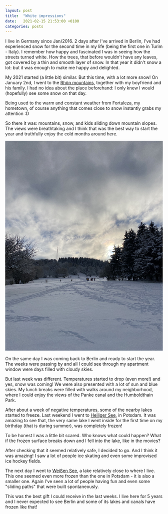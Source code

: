 ```yaml
---
layout: post
title:  "White impressions"
date:   2021-02-15 21:53:00 +0100
categories: posts
---
```


I live in Germany since Jan/2016. 2 days after I've arrived in Berlin, I've had experienced snow for the second time in my life (being the first one in Turim - Italy). I remember how happy and fascinated I was in seeing how the streets turned white. How the trees, that before wouldn't have any leaves, got covered by a thin and smooth layer of snow. In that year it didn't snow a lot: but it was enough to make me happy and delighted.

My 2021 started (a little bit) similar. But this time, with a lot more snow!
On January 2nd, I went to the [Rhön mountains](https://en.wikipedia.org/wiki/Rh%C3%B6n_Mountains), together with my boyfriend and his family. I had no idea about the place beforehand: I only knew I would (hopefully) see some snow on that day.

Being used to the warm and constant weather from Fortaleza, my hometown, of course anything that comes close to snow instantly grabs my attention :D

So there it was: mountains, snow, and kids sliding down mountain slopes. The views were breathtaking and I think that was the best way to start the year and truthfully enjoy the cold months around here.

![Die Rhön](../../../assets/2021-02-15-white-impressions/rhon1.jpeg)

On the same day I was coming back to Berlin and ready to start the year.
The weeks were passing by and all I could see through my apartment window were days filled with cloudy skies. 

But last week was different. Temperatures started to drop (even more!) and yes, snow was coming! We were also presented with a lot of sun and blue skies. My lunch breaks were filled with walks around my neighborhood, where I could enjoy the views of the Panke canal and the Humboldthain Park.

After about a week of negative temperatures, some of the nearby lakes started to freeze. Last weekend I went to [Heiliger See](https://en.wikipedia.org/wiki/Heiliger_See), in Potsdam. It was amazing to see that, the very same lake I went inside for the first time on my birthday (that is during summer), was completely frozen!

To be honest I was a little bit scared. Who knows what could happen? What if the frozen surface breaks down and I fell into the lake, like in the movies?

After checking that it seemed relatively safe, I decided to go. And I think it was amazing! I saw a lot of people ice skating and even some improvised ice hockey fields.

The next day I went to [Weißen See](https://en.wikipedia.org/wiki/Wei%C3%9Fer_See_%28Berlin%29), a lake relatively close to where I live. This one seemed even more frozen than the one in Potsdam - it is also a smaller one.
Again I've seen a lot of people having fun and even some "sliding paths" that were built spontaneously.

This was the best gift I could receive in the last weeks. I live here for 5 years and I never expected to see Berlin and some of its lakes and canals have frozen like that!